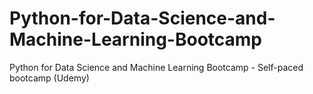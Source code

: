 # Python-for-Data-Science-and-Machine-Learning-Bootcamp
Python for Data Science and Machine Learning Bootcamp - Self-paced bootcamp (Udemy)
